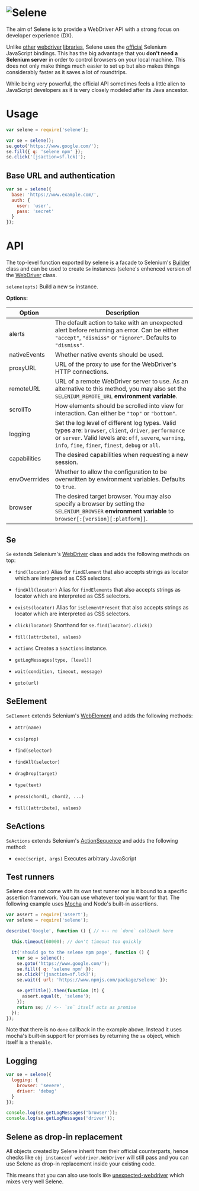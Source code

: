 # ![Selene](https://raw.githubusercontent.com/LiquidLabsGmbH/selene/master/logo.png)

The aim of Selene is to provide a WebDriver API with a strong focus on developer experience (DX).

Unlike [other](http://nightwatchjs.org/) [webdriver](http://webdriver.io/) [libraries](https://www.npmjs.com/package/wd), Selene uses the [official](https://www.npmjs.com/package/selenium-webdriver) Selenium JavaScript bindings. This has the big advantage that you __don't need a Selenium server__ in order to control browsers on your local machine. This does not only make things much easier to set up but also makes things considerably faster as it saves a lot of roundtrips.

While being very powerful, the official API sometimes feels a little alien to JavaScript developers as it is very closely modeled after its Java ancestor.

# Usage

```js
var selene = require('selene');

var se = selene();
se.goto('https://www.google.com/');
se.fill({ q: 'selene npm' });
se.click('[jsaction=sf.lck]');
```

## Base URL and authentication

```js
var se = selene({
  base: 'https://www.example.com/',
  auth: {
    user: 'user',
    pass: 'secret'
  }
});
```

# API

The top-level function exported by selene is a facade to Selenium's [Builder](http://seleniumhq.github.io/selenium/docs/api/javascript/module/selenium-webdriver/index_exports_Builder.html) class and can be used to create `Se` instances (selene's enhenced version of the [WebDriver](http://seleniumhq.github.io/selenium/docs/api/javascript/module/selenium-webdriver/index_exports_WebDriver.html) class.

`selene(opts)` Build a new `Se` instance.

__Options:__

| Option | Description |
| ------ | ----------- |
| alerts | The default action to take with an unexpected alert before returning an error. Can be either  `"accept"`, `"dismiss"` or `"ignore"`. Defaults to `"dismiss"`. |
| nativeEvents | Whether native events should be used. |
| proxyURL | URL of the proxy to use for the WebDriver's HTTP connections. |
| remoteURL | URL of a remote WebDriver server to use. As an alternative to this method, you may also set the `SELENIUM_REMOTE_URL` __environment variable__. |
| scrollTo | How elements should be scrolled into view for interaction. Can either be `"top"` or  `"bottom"`. |
| logging | Set the log level of different log types. Valid types are:  `browser`, `client`, `driver`, `performance` or `server`. Valid levels are: `off`, `severe`, `warning`, `info`, `fine`, `finer`, `finest`, `debug` or `all`. |
| capabilities | The desired capabilities when requesting a new session. |
| envOverrrides | Whether to allow the configuration to be overwritten by  environment variables. Defaults to `true`. |
| browser | The desired target browser. You may also specify a browser by  setting the `SELENIUM_BROWSER` __environment variable__ to `browser[:[version][:platform]]`. |

## Se

`Se` extends Selenium's [WebDriver](http://seleniumhq.github.io/selenium/docs/api/javascript/module/selenium-webdriver/index_exports_WebDriver.html) class and adds the following methods on top:

* `find(locator)` Alias for `findElement` that also accepts strings as locator which are interpreted as CSS selectors.

* `findAll(locator)` Alias for `findElements` that also accepts strings as locator which are interpreted as CSS selectors.

* `exists(locator)` Alias for `isElementPresent` that also accepts strings as locator which are interpreted as CSS selectors.

* `click(locator)` Shorthand for `se.find(locator).click()`

* `fill([attribute], values)`

* `actions` Creates a `SeActions` instance.

* `getLogMessages(type, [level])`

* `wait(condition, timeout, message)`

* `goto(url)`

## SeElement

`SeElement` extends Selenium's [WebElement](http://seleniumhq.github.io/selenium/docs/api/javascript/module/selenium-webdriver/lib/webdriver_exports_WebElement.html) and adds the following methods:

* `attr(name)`

* `css(prop)`

* `find(selector)`

* `findAll(selector)`

* `dragDrop(target)`

* `type(text)`

* `press(chord1, chord2, ...)`

* `fill([attribute], values)`

## SeActions

`SeActions` extends Selenium's [ActionSequence](http://seleniumhq.github.io/selenium/docs/api/javascript/module/selenium-webdriver/lib/actions_exports_ActionSequence.html) and adds the following method:

* `exec(script, args)` Executes arbitrary JavaScript

## Test runners

Selene does not come with its own test runner nor is it bound to a specific assertion framework. You can use whatever tool you want for that. The following example uses [Mocha](https://mochajs.org/) and Node's built-in assertions.

```js
var assert = require('assert');
var selene = require('selene');

describe('Google', function () { // <-- no `done` callback here

  this.timeout(60000); // don't timeout too quickly

  it('should go to the selene npm page', function () {
    var se = selene();
    se.goto('https://www.google.com/');
    se.fill({ q: 'selene npm' });
    se.click('[jsaction=sf.lck]');
    se.wait({ url: 'https://www.npmjs.com/package/selene' });

    se.getTitle().then(function (t) {
      assert.equal(t, 'selene');
    });
    return se; // <-- `se` itself acts as promise
  });
});
```

Note that there is no `done` callback in the example above. Instead it uses mocha's built-in support for promises by returning the `se` object, which itself is a `thenable`.

## Logging

```js
var se = selene({
  logging: {
    browser: 'severe',
    driver: 'debug'
  }
});

console.log(se.getLogMessages('browser'));
console.log(se.getLogMessages('driver'));
```

## Selene as drop-in replacement
All objects created by Selene inherit from their official counterparts, hence checks like `obj instanceof webdriver.WebDriver` will still pass and you can use Selene as drop-in replacement inside your existing code.

This means that you can also use tools like [unexpected-webdriver](https://www.npmjs.com/package/unexpected-webdriver) which mixes very well Selene.
